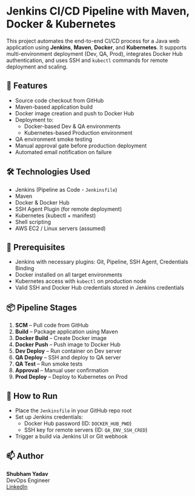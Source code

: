 # Jenkins CI/CD Pipeline with Maven, Docker & Kubernetes

This project automates the end-to-end CI/CD process for a Java web application using **Jenkins**, **Maven**, **Docker**, and **Kubernetes**. It supports multi-environment deployment (Dev, QA, Prod), integrates Docker Hub authentication, and uses SSH and `kubectl` commands for remote deployment and scaling.

## 🚀 Features

- Source code checkout from GitHub
- Maven-based application build
- Docker image creation and push to Docker Hub
- Deployment to:
  - Docker-based Dev & QA environments
  - Kubernetes-based Production environment
- QA environment smoke testing
- Manual approval gate before production deployment
- Automated email notification on failure

## 🛠️ Technologies Used

- Jenkins (Pipeline as Code - `Jenkinsfile`)
- Maven
- Docker & Docker Hub
- SSH Agent Plugin (for remote deployment)
- Kubernetes (kubectl + manifest)
- Shell scripting
- AWS EC2 / Linux servers (assumed)

## 🔐 Prerequisites

- Jenkins with necessary plugins: Git, Pipeline, SSH Agent, Credentials Binding
- Docker installed on all target environments
- Kubernetes access with `kubectl` on production node
- Valid SSH and Docker Hub credentials stored in Jenkins credentials

## 📦 Pipeline Stages

1. **SCM** – Pull code from GitHub
2. **Build** – Package application using Maven
3. **Docker Build** – Create Docker image
4. **Docker Push** – Push image to Docker Hub
5. **Dev Deploy** – Run container on Dev server
6. **QA Deploy** – SSH and deploy to QA server
7. **QA Test** – Run smoke tests
8. **Approval** – Manual user confirmation
9. **Prod Deploy** – Deploy to Kubernetes on Prod

## 📎 How to Run

- Place the `Jenkinsfile` in your GitHub repo root
- Set up Jenkins credentials:
  - Docker Hub password (ID: `DOCKER_HUB_PWD`)
  - SSH key for remote servers (ID: `QA_ENV_SSH_CRED`)
- Trigger a build via Jenkins UI or Git webhook

## 📫 Author

**Shubham Yadav**  
DevOps Engineer  
[LinkedIn](https://www.linkedin.com/in/shubham-yadav-myprofile/)



